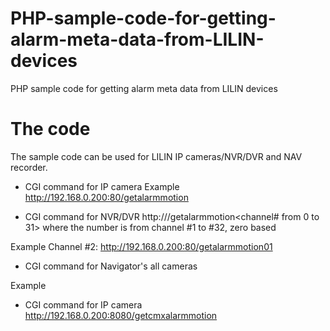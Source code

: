 # PHP-sample-code-for-getting-alarm-meta-data-from-LILIN-devices
PHP sample code for getting alarm meta data from LILIN devices

# The code
The sample code can be used for LILIN IP cameras/NVR/DVR and NAV recorder.  

* CGI command for IP camera
Example <BR>
http://192.168.0.200:80/getalarmmotion

* CGI command for NVR/DVR
http://<serverIP>/getalarmmotion<channel# from 0 to 31> where the number is from channel #1 to #32, zero based
  
Example
Channel #2: http://192.168.0.200:80/getalarmmotion01  

* CGI command for Navigator's all cameras

Example
* CGI command for IP camera
http://192.168.0.200:8080/getcmxalarmmotion
